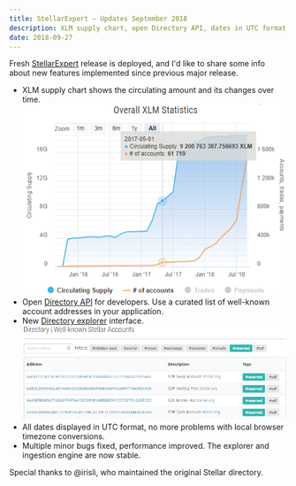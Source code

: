 ```yaml
---
title: StellarExpert – Updates September 2018
description: XLM supply chart, open Directory API, dates in UTC format
date: 2018-09-27
---
```


Fresh [StellarExpert](https://stellar.expert) release is deployed, and I'd like
to share some info about new features implemented since previous major release.

* XLM supply chart shows the circulating amount and its changes over time.
![XLM statistics](xlm-statistics.png)
* Open [Directory API](https://github.com/orbitlens/stellar-expert-explorer/blob/master/docs/api/directory.md)
for developers. Use a curated list of well-known account addresses in your
application.
* New [Directory explorer](https://stellar.expert/explorer/public/directory) interface.
![StellarExpert Directory](directory.png)
* All dates displayed in UTC format, no more problems with local browser
timezone conversions.
* Multiple minor bugs fixed, performance improved. The explorer and ingestion
engine are now stable.

Special thanks to @irisli, who maintained the original Stellar directory.